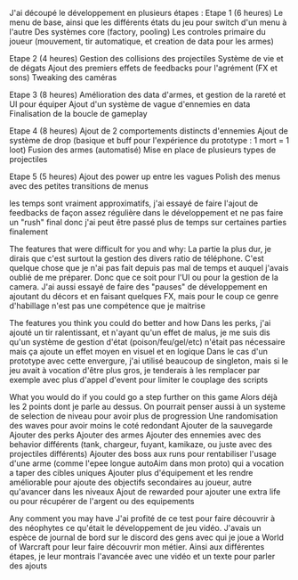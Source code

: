 J'ai découpé le développement en plusieurs étapes : 
Etape 1 (6 heures)
Le menu de base, ainsi que les différents états du jeu pour switch d'un menu à l'autre
Des systèmes core (factory, pooling)
Les controles primaire du joueur (mouvement, tir automatique, et creation de data pour les armes)

Etape 2 (4 heures)
Gestion des collisions des projectiles
Système de vie et de dégats
Ajout des premiers effets de feedbacks pour l'agrément (FX et sons)
Tweaking des caméras 

Etape 3 (8 heures)
Amélioration des data d'armes, et gestion de la rareté et UI pour équiper
Ajout d'un système de vague d'ennemies en data
Finalisation de la boucle de gameplay

Etape 4 (8 heures)
Ajout de 2 comportements distincts d'ennemies
Ajout de système de drop (basique et buff pour l'expérience du prototype : 1 mort = 1 loot)
Fusion des armes (automatisé)
Mise en place de plusieurs types de projectiles

Etape 5 (5 heures)
Ajout des power up entre les vagues
Polish des menus avec des petites transitions de menus

les temps sont vraiment approximatifs, 
j'ai essayé de faire l'ajout de feedbacks de façon assez régulière dans le développement et ne pas faire un "rush" final donc j'ai peut être passé plus de temps sur certaines parties finalement

The features that were difficult for you and why:
La partie la plus dur, je dirais que c'est surtout la gestion des divers ratio de téléphone. 
C'est quelque chose que je n'ai pas fait depuis pas mal de temps et auquel j'avais oublié de me préparer. Donc que ce soit pour l'UI ou pour la gestion de la camera.
J'ai aussi essayé de faire des "pauses" de développement en ajoutant du décors et en faisant quelques FX, mais pour le coup ce genre d'habillage n'est pas une compétence que je maitrise

The features you think you could do better and how
Dans les perks, j'ai ajouté un tir ralentissant, et n'ayant qu'un effet de malus, je me suis dis qu'un système de gestion d'état (poison/feu/gel/etc) n'était pas nécessaire
mais ça ajoute un effet moyen en visuel et en logique
Dans le cas d'un prototype avec cette envergure, j'ai utilisé beaucoup de singleton, mais si le jeu avait à vocation d'être plus gros, je tenderais à les remplacer par exemple avec plus d'appel d'event pour limiter le couplage des scripts

What you would do if you could go a step further on this game
Alors déjà les 2 points dont je parle au dessus.
On pourrait penser aussi à un systeme de selection de niveau pour avoir plus de progression
Une randomisation des waves pour avoir moins le coté redondant
Ajouter de la sauvegarde
Ajouter des perks
Ajouter des armes
Ajouter des ennemies avec des behavior différents (tank, chargeur, fuyant, kamikaze, ou juste avec des projectiles différents)
Ajouter des boss aux runs pour rentabiliser l'usage d'une arme (comme l'epee longue autoAim dans mon proto) qui a vocation a taper des cibles uniques 
Ajouter plus d'équipement et les rendre améliorable pour ajoute des objectifs secondaires au joueur, autre qu'avancer dans les niveaux
Ajout de rewarded pour ajouter une extra life ou pour récupérer de l'argent ou des equipements

Any comment you may have
J'ai profité de ce test pour faire découvrir à des néophytes ce qu'était le développement de jeu vidéo.
J'avais un espèce de journal de bord sur le discord des gens avec qui je joue a World of Warcraft pour leur faire découvrir mon métier.
Ainsi aux différentes étapes, je leur montrais l'avancée avec une vidéo et un texte pour parler des ajouts 